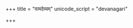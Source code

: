 +++
title = "वामदेव्यम्"
unicode_script = "devanagari"

+++
<div class="js_include" url="/vedAH/sAma/paravastu-saama/devaH/indraH/vAmadevyam/"  newLevelForH1="1" includeTitle="false"> </div>